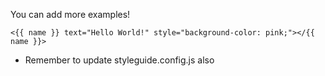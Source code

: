 You can add more examples!

    <{{ name }} text="Hello World!" style="background-color: pink;"></{{ name }}>

* Remember to update styleguide.config.js also
